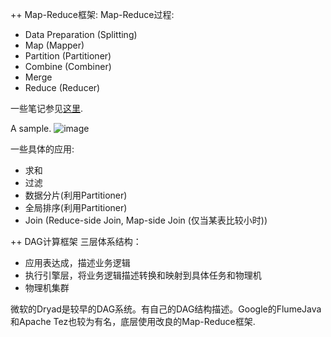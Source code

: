 <!--
title: 大数据日知录 - 批处理系统
date: 2017-02-25 19:57:26
tags:
- Big Data
- MapReduce
- Hadoop
- DAG
-->
++ Map-Reduce框架:
Map-Reduce过程:
- Data Preparation (Splitting)
- Map (Mapper)
- Partition (Partitioner)
- Combine (Combiner)
- Merge
- Reduce (Reducer)

一些笔记参见[这里](https://zhuzhigao.github.io/2016/11/19/Hadoop/).

<!-- more-->
A sample.
![image](http://cdn.guru99.com/images/Big_Data/061114_0930_Introductio1.png)

一些具体的应用:
- 求和
- 过滤
- 数据分片(利用Partitioner)
- 全局排序(利用Partitioner)
- Join (Reduce-side Join, Map-side Join (仅当某表比较小时))

++ DAG计算框架
三层体系结构：
- 应用表达成，描述业务逻辑
- 执行引擎层，将业务逻辑描述转换和映射到具体任务和物理机
- 物理机集群

微软的Dryad是较早的DAG系统。有自己的DAG结构描述。Google的FlumeJava和Apache Tez也较为有名，底层使用改良的Map-Reduce框架.
